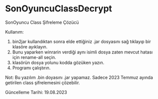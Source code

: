 # SonOyuncuClassDecrypt
SonOyuncu Class Şifreleme Çözücü

Kullanım:
1) bin2jar kullandıktan sonra elde ettiğiniz .jar dosyasını sağ tıklayıp bir klasöre ayıklayın.
2) Bunu yaparken winrarin verdiği aynı isimli dosya zaten mevcut hatası için rename-all seçin.
3) klasörün dosya yolunu kodda gözüken yazın.
4) Programı çalıştırın.

Not: Bu yazılım .bin doyasını .jar yapamaz. Sadece 2023 Temmuz ayında getirilen class şifrelemesini çözebilir.

Güncelleme Tarihi: 19.08.2023
